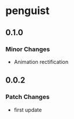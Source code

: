 # penguist

## 0.1.0

### Minor Changes

- Animation rectification

## 0.0.2

### Patch Changes

- first update
